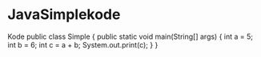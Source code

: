 # JavaSimplekode
Kode
public class Simple {
    public static void main(String[] args) {
        int a = 5;
        int b = 6;
        int c = a + b;
        System.out.print(c);
    }
}

